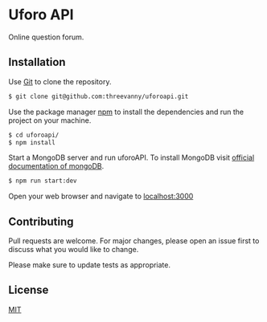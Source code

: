 # Uforo API

Online question forum.

## Installation
Use [Git](https://git-scm.com/) to clone the repository.

```bash
$ git clone git@github.com:threevanny/uforoapi.git
```

Use the package manager [npm](https://www.npmjs.com/) to install the dependencies and run the project on your machine.

```bash
$ cd uforoapi/
$ npm install
```
Start a MongoDB server and run uforoAPI. To install MongoDB visit [official documentation of mongoDB](https://docs.mongodb.com/manual/installation/).

```bash
$ npm run start:dev
```

Open your web browser and navigate to [localhost:3000](http://localhost:3000/)

## Contributing
Pull requests are welcome. For major changes, please open an issue first to discuss what you would like to change.

Please make sure to update tests as appropriate.

## License
[MIT](https://github.com/threevanny/uforoapi/blob/main/LICENSE)
